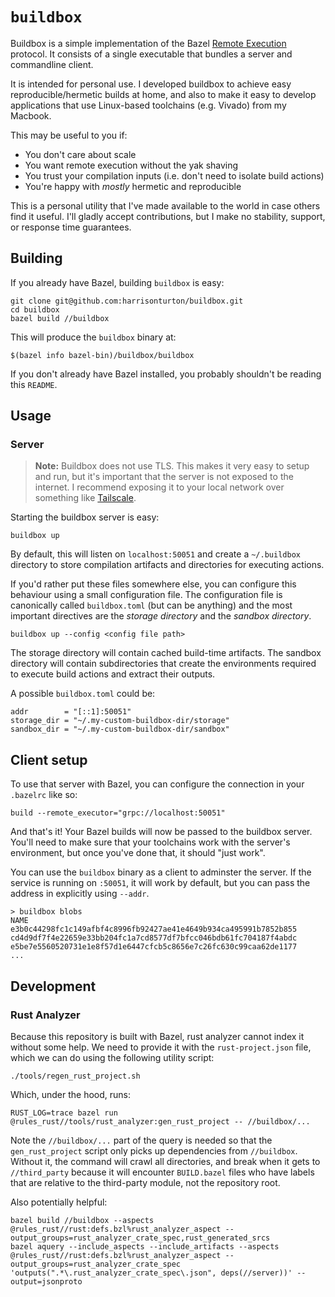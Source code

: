 # `buildbox`

Buildbox is a simple implementation of the Bazel [Remote
Execution](https://bazel.build/remote/rbe) protocol. It consists of a single
executable that bundles a server and commandline client.

It is intended for personal use. I developed buildbox to achieve easy
reproducible/hermetic builds at home, and also to make it easy to develop
applications that use Linux-based toolchains (e.g. Vivado) from my Macbook.

This may be useful to you if:

* You don't care about scale
* You want remote execution without the yak shaving
* You trust your compilation inputs (i.e. don't need to isolate build actions)
* You're happy with *mostly* hermetic and reproducible

This is a personal utility that I've made available to the world in case others
find it useful. I'll gladly accept contributions, but I make no stability,
support, or response time guarantees.

## Building

If you already have Bazel, building `buildbox` is easy:

```
git clone git@github.com:harrisonturton/buildbox.git
cd buildbox
bazel build //buildbox
```

This will produce the `buildbox` binary at:

```
$(bazel info bazel-bin)/buildbox/buildbox
```

If you don't already have Bazel installed, you probably shouldn't be reading this `README`.


## Usage

### Server

> **Note:** Buildbox does not use TLS. This makes it very easy to
> setup and run, but it's important that the server is not exposed to the
> internet. I recommend exposing it to your local network over something like
> [Tailscale](https://tailscale.com).

Starting the buildbox server is easy:

```
buildbox up
```

By default, this will listen on `localhost:50051` and create a `~/.buildbox`
directory to store compilation artifacts and directories for executing actions.

If you'd rather put these files somewhere else, you can configure this behaviour
using a small configuration file. The configuration file is canonically called
`buildbox.toml` (but can be anything) and the most important directives are the
*storage directory* and the *sandbox directory*.

```
buildbox up --config <config file path>
```

The storage directory will contain cached build-time artifacts. The sandbox
directory will contain subdirectories that create the environments required to
execute build actions and extract their outputs.

A possible `buildbox.toml` could be:

```
addr        = "[::1]:50051"
storage_dir = "~/.my-custom-buildbox-dir/storage"
sandbox_dir = "~/.my-custom-buildbox-dir/sandbox"
```

## Client setup

To use that server with Bazel, you can configure the connection in your
`.bazelrc` like so:

```
build --remote_executor="grpc://localhost:50051"
```

And that's it! Your Bazel builds will now be passed to the buildbox server. You'll need to make sure that your toolchains work with the server's environment, but once you've done that, it should "just work".

You can use the `buildbox` binary as a client to adminster the server. If the service is running on `:50051`, it will work by default, but you can pass the address in explicitly using `--addr`.

```
> buildbox blobs
NAME
e3b0c44298fc1c149afbf4c8996fb92427ae41e4649b934ca495991b7852b855
cd4d9df7f4e22659e33bb204fc1a7cd8577df7bfcc046bdb61fc704187f4abdc
e5be7e5560520731e1e8f57d1e6447cfcb5c8656e7c26fc630c99caa62de1177
...
```

## Development

### Rust Analyzer

Because this repository is built with Bazel, rust analyzer cannot index it
without some help. We need to provide it with the `rust-project.json` file,
which we can do using the following utility script:

```
./tools/regen_rust_project.sh
```

Which, under the hood, runs:

```
RUST_LOG=trace bazel run @rules_rust//tools/rust_analyzer:gen_rust_project -- //buildbox/...
```

Note the `//buildbox/...` part of the query is needed so that the
`gen_rust_project` script only picks up dependencies from `//buildbox`. Without
it, the command will crawl all directories, and break when it gets to
`//third_party` because it will encounter `BUILD.bazel` files who have labels
that are relative to the third-party module, not the repository root.

Also potentially helpful:

```
bazel build //buildbox --aspects @rules_rust//rust:defs.bzl%rust_analyzer_aspect --output_groups=rust_analyzer_crate_spec,rust_generated_srcs
bazel aquery --include_aspects --include_artifacts --aspects @rules_rust//rust:defs.bzl%rust_analyzer_aspect --output_groups=rust_analyzer_crate_spec 'outputs(".*\.rust_analyzer_crate_spec\.json", deps(//server))' --output=jsonproto
```